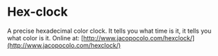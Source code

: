 Hex-clock
=========

A precise hexadecimal color clock. It tells you what time is it, it tells you what color is it. Online at: [http://www.jacopocolo.com/hexclock/](http://www.jacopocolo.com/hexclock/)
